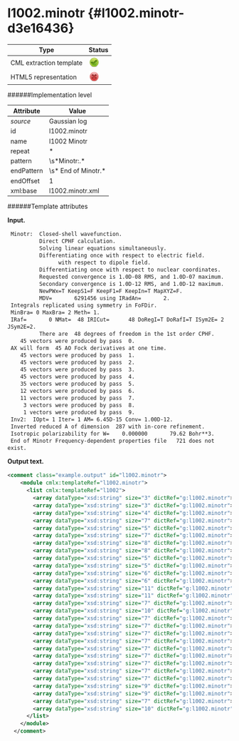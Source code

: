 # l1002.minotr {#l1002.minotr-d3e16436}


| Type                                                                                                                                                | Status                                                                                                                                              |
|----|----|
| CML extraction template                                                                                                                             | ![](/imgs/Total.png)                                                                                                                                |
| HTML5 representation                                                                                                                                | ![](/imgs/None.png)                                                                                                                                 |

######Implementation level

| Attribute                                                                                                                                           | Value                                                                                                                                               |
|----|----|
| *source*                                                                                                                                            | Gaussian log                                                                                                                                        |
| id                                                                                                                                                  | l1002.minotr                                                                                                                                        |
| name                                                                                                                                                | l1002 Minotr                                                                                                                                        |
| repeat                                                                                                                                              | \*                                                                                                                                                  |
| pattern                                                                                                                                             | \\s\*Minotr:.\*                                                                                                                                     |
| endPattern                                                                                                                                          | \\s\* End of Minotr.\*                                                                                                                              |
| endOffset                                                                                                                                           | 1                                                                                                                                                   |
| xml:base                                                                                                                                            | l1002.minotr.xml                                                                                                                                    |

######Template attributes

**Input.**

     Minotr:  Closed-shell wavefunction.
              Direct CPHF calculation.
              Solving linear equations simultaneously.
              Differentiating once with respect to electric field.
                    with respect to dipole field.
              Differentiating once with respect to nuclear coordinates.
              Requested convergence is 1.0D-08 RMS, and 1.0D-07 maximum.
              Secondary convergence is 1.0D-12 RMS, and 1.0D-12 maximum.
              NewPWx=T KeepS1=F KeepF1=F KeepIn=T MapXYZ=F.
              MDV=       6291456 using IRadAn=       2.
     Integrals replicated using symmetry in FoFDir.
     MinBra= 0 MaxBra= 2 Meth= 1.
     IRaf=       0 NMat=  48 IRICut=      48 DoRegI=T DoRafI=T ISym2E= 2 JSym2E=2.
              There are  48 degrees of freedom in the 1st order CPHF.
        45 vectors were produced by pass  0.
     AX will form  45 AO Fock derivatives at one time.
        45 vectors were produced by pass  1.
        45 vectors were produced by pass  2.
        45 vectors were produced by pass  3.
        45 vectors were produced by pass  4.
        35 vectors were produced by pass  5.
        12 vectors were produced by pass  6.
        11 vectors were produced by pass  7.
         3 vectors were produced by pass  8.
         1 vectors were produced by pass  9.
     Inv2:  IOpt= 1 Iter= 1 AM= 6.45D-15 Conv= 1.00D-12.
     Inverted reduced A of dimension  287 with in-core refinement.
     Isotropic polarizability for W=    0.000000       79.62 Bohr**3.
     End of Minotr Frequency-dependent properties file   721 does not exist.
      

**Output text.**

```xml
<comment class="example.output" id="l1002.minotr">
    <module cmlx:templateRef="l1002.minotr">
      <list cmlx:templateRef="l1002">
        <array dataType="xsd:string" size="3" dictRef="g:l1002.minotr">Minotr: Closed-shell wavefunction.</array>
        <array dataType="xsd:string" size="3" dictRef="g:l1002.minotr">Direct CPHF calculation.</array>
        <array dataType="xsd:string" size="4" dictRef="g:l1002.minotr">Solving linear equations simultaneously.</array>
        <array dataType="xsd:string" size="7" dictRef="g:l1002.minotr">Differentiating once with respect to electric field.</array>
        <array dataType="xsd:string" size="5" dictRef="g:l1002.minotr">with respect to dipole field.</array>
        <array dataType="xsd:string" size="7" dictRef="g:l1002.minotr">Differentiating once with respect to nuclear coordinates.</array>
        <array dataType="xsd:string" size="8" dictRef="g:l1002.minotr">Requested convergence is 1.0D-08 RMS, and 1.0D-07 maximum.</array>
        <array dataType="xsd:string" size="8" dictRef="g:l1002.minotr">Secondary convergence is 1.0D-12 RMS, and 1.0D-12 maximum.</array>
        <array dataType="xsd:string" size="5" dictRef="g:l1002.minotr">NewPWx=T KeepS1=F KeepF1=F KeepIn=T MapXYZ=F.</array>
        <array dataType="xsd:string" size="5" dictRef="g:l1002.minotr">MDV= 6291456 using IRadAn= 2.</array>
        <array dataType="xsd:string" size="6" dictRef="g:l1002.minotr">Integrals replicated using symmetry in FoFDir.</array>
        <array dataType="xsd:string" size="6" dictRef="g:l1002.minotr">MinBra= 0 MaxBra= 2 Meth= 1.</array>
        <array dataType="xsd:string" size="11" dictRef="g:l1002.minotr">IRaf= 0 NMat= 48 IRICut= 48 DoRegI=T DoRafI=T ISym2E= 2 JSym2E=2.</array>
        <array dataType="xsd:string" size="11" dictRef="g:l1002.minotr">There are 48 degrees of freedom in the 1st order CPHF.</array>
        <array dataType="xsd:string" size="7" dictRef="g:l1002.minotr">45 vectors were produced by pass 0.</array>
        <array dataType="xsd:string" size="10" dictRef="g:l1002.minotr">AX will form 45 AO Fock derivatives at one time.</array>
        <array dataType="xsd:string" size="7" dictRef="g:l1002.minotr">45 vectors were produced by pass 1.</array>
        <array dataType="xsd:string" size="7" dictRef="g:l1002.minotr">45 vectors were produced by pass 2.</array>
        <array dataType="xsd:string" size="7" dictRef="g:l1002.minotr">45 vectors were produced by pass 3.</array>
        <array dataType="xsd:string" size="7" dictRef="g:l1002.minotr">45 vectors were produced by pass 4.</array>
        <array dataType="xsd:string" size="7" dictRef="g:l1002.minotr">35 vectors were produced by pass 5.</array>
        <array dataType="xsd:string" size="7" dictRef="g:l1002.minotr">12 vectors were produced by pass 6.</array>
        <array dataType="xsd:string" size="7" dictRef="g:l1002.minotr">11 vectors were produced by pass 7.</array>
        <array dataType="xsd:string" size="7" dictRef="g:l1002.minotr">3 vectors were produced by pass 8.</array>
        <array dataType="xsd:string" size="7" dictRef="g:l1002.minotr">1 vectors were produced by pass 9.</array>
        <array dataType="xsd:string" size="9" dictRef="g:l1002.minotr">Inv2: IOpt= 1 Iter= 1 AM= 6.45D-15 Conv= 1.00D-12.</array>
        <array dataType="xsd:string" size="9" dictRef="g:l1002.minotr">Inverted reduced A of dimension 287 with in-core refinement.</array>
        <array dataType="xsd:string" size="7" dictRef="g:l1002.minotr">Isotropic polarizability for W= 0.000000 79.62 Bohr**3.</array>
        <array dataType="xsd:string" size="10" dictRef="g:l1002.minotr">End of Minotr Frequency-dependent properties file 721 does not exist.</array>
      </list>
    </module>
  </comment>
```

